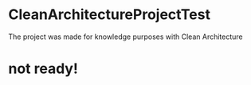 # CleanArchitectureProjectTest
The project was made for knowledge purposes with Clean Architecture

# <b>not ready!</b>
